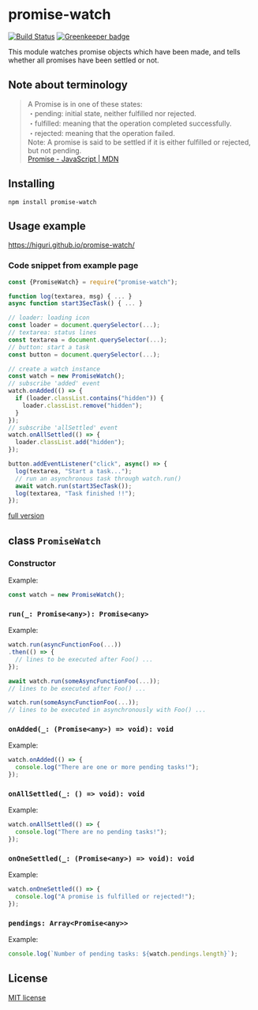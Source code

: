 # promise-watch
[![Build Status](https://travis-ci.org/higuri/promise-watch.svg?branch=master)](https://travis-ci.org/higuri/promise-watch) [![Greenkeeper badge](https://badges.greenkeeper.io/higuri/promise-watch.svg)](https://greenkeeper.io/)

This module watches promise objects which have been made, and tells whether all promises have been settled or not.

## Note about terminology

> A Promise is in one of these states:  
> ・pending: initial state, neither fulfilled nor rejected.  
> ・fulfilled: meaning that the operation completed successfully.  
> ・rejected: meaning that the operation failed.  
> Note: A promise is said to be settled if it is either fulfilled or rejected, but not pending.  
> [Promise - JavaScript | MDN](https://developer.mozilla.org/en-US/docs/Web/JavaScript/Reference/Global_Objects/Promise#Description)  

## Installing
```
npm install promise-watch
```

## Usage example
https://higuri.github.io/promise-watch/

### Code snippet from example page
```javascript
const {PromiseWatch} = require("promise-watch");

function log(textarea, msg) { ... }
async function start3SecTask() { ... }

// loader: loading icon
const loader = document.querySelector(...);
// textarea: status lines
const textarea = document.querySelector(...);
// button: start a task
const button = document.querySelector(...);

// create a watch instance
const watch = new PromiseWatch();
// subscribe 'added' event
watch.onAdded(() => {
  if (loader.classList.contains("hidden")) {
    loader.classList.remove("hidden");
  }
});
// subscribe 'allSettled' event
watch.onAllSettled(() => {
  loader.classList.add("hidden");
});

button.addEventListener("click", async() => {
  log(textarea, "Start a task...");
  // run an asynchronous task through watch.run()
  await watch.run(start3SecTask());
  log(textarea, "Task finished !!");
});
```
[full version](https://higuri.github.io/promise-watch/jscss/main.js)

## class `PromiseWatch`
### Constructor
Example:
```javascript
const watch = new PromiseWatch();
```

### `run(_: Promise<any>): Promise<any>`
Example:
```javascript
watch.run(asyncFunctionFoo(...))
.then(() => {
  // lines to be executed after Foo() ...
});
```
```javascript
await watch.run(someAsyncFunctionFoo(...));
// lines to be executed after Foo() ...
```
```javascript
watch.run(someAsyncFunctionFoo(...));
// lines to be executed in asynchronously with Foo() ...
```

### `onAdded(_: (Promise<any>) => void): void`
Example:
```javascript
watch.onAdded(() => {
  console.log("There are one or more pending tasks!");
});
```

### `onAllSettled(_: () => void): void`
Example:
```javascript
watch.onAllSettled(() => {
  console.log("There are no pending tasks!");
});
```

### `onOneSettled(_: (Promise<any>) => void): void`
Example:
```javascript
watch.onOneSettled(() => {
  console.log("A promise is fulfilled or rejected!");
});
```

### `pendings: Array<Promise<any>>`
Example:
```javascript
console.log(`Number of pending tasks: ${watch.pendings.length}`);
```

## License
[MIT license](https://github.com/higuri/axis.wavesurfer.js/blob/master/LICENSE)
